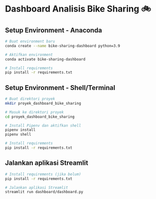# Dashboard Analisis Bike Sharing 🚲

## Setup Environment - Anaconda

```bash
# Buat environment baru
conda create --name bike-sharing-dashboard python=3.9

# Aktifkan environment
conda activate bike-sharing-dashboard

# Install requirements
pip install -r requirements.txt

```

## Setup Environment - Shell/Terminal

```bash
# Buat direktori proyek
mkdir proyek_dashboard_bike_sharing

# Masuk ke direktori proyek
cd proyek_dashboard_bike_sharing

# Install Pipenv dan aktifkan shell
pipenv install
pipenv shell

# Install requirements
pip install -r requirements.txt

```

## Jalankan aplikasi Streamlit

```bash
# Install requirements (jika belum)
pip install -r requirements.txt

# Jalankan aplikasi Streamlit
streamlit run dashboard/dashboard.py

```
